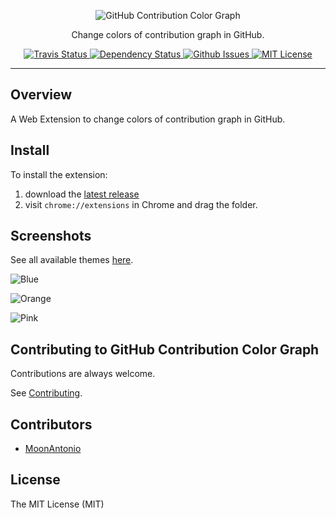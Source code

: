 <p align="center">
  <img alt="GitHub Contribution Color Graph" src="https://raw.githubusercontent.com/williambelle/github-contribution-color-graph/master/assets/readme-logo.png">
</p>

<p align="center">
  Change colors of contribution graph in GitHub.
</p>

<p align="center">
  <a href="https://travis-ci.org/williambelle/github-contribution-color-graph">
    <img alt="Travis Status" src="https://travis-ci.org/williambelle/github-contribution-color-graph.svg?branch=master">
  </a>
  <a href='https://gemnasium.com/github.com/williambelle/github-contribution-color-graph'>
    <img src="https://gemnasium.com/badges/github.com/williambelle/github-contribution-color-graph.svg" alt="Dependency Status" />
  </a>
  <a href="https://github.com/williambelle/github-contribution-color-graph/issues">
    <img alt="Github Issues" src="https://img.shields.io/github/issues/williambelle/github-contribution-color-graph.svg">
  </a>
  <a href="https://raw.githubusercontent.com/williambelle/github-contribution-color-graph/master/LICENSE">
    <img alt="MIT License" src="https://img.shields.io/badge/license-MIT-blue.svg">
  </a>
</p>

---

Overview
--------

A Web Extension to change colors of contribution graph in GitHub.

Install
-------

To install the extension:

  1. download the [latest release](https://github.com/williambelle/github-contribution-color-graph/releases/latest)
  2. visit `chrome://extensions` in Chrome and drag the folder.

Screenshots
-----------

See all available themes [here](docs/THEMES.md).

![Blue](https://raw.github.com/williambelle/github-contribution-color-graph/master/docs/contributions-blue.png)

![Orange](https://raw.github.com/williambelle/github-contribution-color-graph/master/docs/contributions-orange.png)

![Pink](https://raw.github.com/williambelle/github-contribution-color-graph/master/docs/contributions-pink.png)

Contributing to GitHub Contribution Color Graph
-----------------------------------------------

Contributions are always welcome.

See [Contributing](CONTRIBUTING.md).

Contributors
------------

  * [MoonAntonio](https://github.com/MoonAntonio)

License
-------

The MIT License (MIT)
